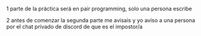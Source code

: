 1 parte de la práctica será en pair programming, solo una persona escribe

2 antes de comenzar la segunda parte me avisais y yo aviso a una persona por el chat privado de discord de que es el impostor/a 